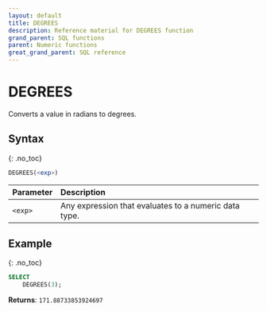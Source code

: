 ```yaml
---
layout: default
title: DEGREES
description: Reference material for DEGREES function
grand_parent: SQL functions
parent: Numeric functions
great_grand_parent: SQL reference
---
```


# DEGREES

Converts a value in radians to degrees.

## Syntax
{: .no_toc}

```sql
DEGREES(<exp>)
```

| Parameter | Description                                           |
| :--------- | :----------------------------------------------------- |
| `<exp>`   | Any expression that evaluates to a numeric data type. |

## Example
{: .no_toc}

```sql
SELECT
    DEGREES(3);
```

**Returns**: `171.88733853924697`
